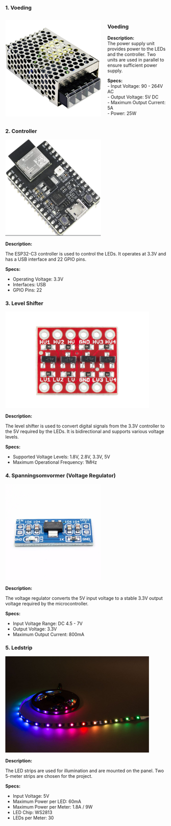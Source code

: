 ### 1. Voeding
<div style="display: flex; align-items: center;">
    <img src="voeding.jpg" height="300" style="flex: 1; margin-right: 20px;">
    <div style="flex: 1;">
        <h3>Voeding</h3>
        <p><strong>Description:</strong><br>
        The power supply unit provides power to the LEDs and the controller. Two units are used in parallel to ensure sufficient power supply.</p>
        <p><strong>Specs:</strong><br>
        - Input Voltage: 90 - 264V AC<br>
        - Output Voltage: 5V DC<br>
        - Maximum Output Current: 5A<br>
        - Power: 25W</p>
    </div>
</div>



### 2. Controller
<img src="Controller.png" height="300">

**Description:**

The ESP32-C3 controller is used to control the LEDs. It operates at 3.3V and has a USB interface and 22 GPIO pins.

**Specs:**
- Operating Voltage: 3.3V
- Interfaces: USB
- GPIO Pins: 22

### 3. Level Shifter
<img src="level_shifter.jpg" height="300">

**Description:**

The level shifter is used to convert digital signals from the 3.3V controller to the 5V required by the LEDs. It is bidirectional and supports various voltage levels.

**Specs:**
- Supported Voltage Levels: 1.8V, 2.8V, 3.3V, 5V
- Maximum Operational Frequency: 1MHz

### 4. Spanningsomvormer (Voltage Regulator)
<img src="voltage_regulator.webp" height="300">

**Description:**

The voltage regulator converts the 5V input voltage to a stable 3.3V output voltage required by the microcontroller.

**Specs:**
- Input Voltage Range: DC 4.5 - 7V
- Output Voltage: 3.3V
- Maximum Output Current: 800mA

### 5. Ledstrip
<img src="ledstrip.jpg" alt="ledstrip gekozen voor ons project" height="300">

**Description:**

The LED strips are used for illumination and are mounted on the panel. Two 5-meter strips are chosen for the project.

**Specs:**
- Input Voltage: 5V
- Maximum Power per LED: 60mA
- Maximum Power per Meter: 1.8A / 9W
- LED Chip: WS2813
- LEDs per Meter: 30
